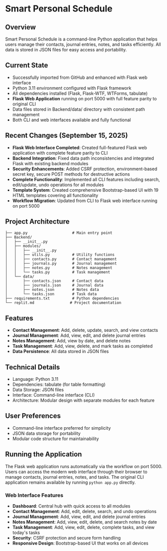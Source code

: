 # Smart Personal Schedule

## Overview
Smart Personal Schedule is a command-line Python application that helps users manage their contacts, journal entries, notes, and tasks efficiently. All data is stored in JSON files for easy access and portability.

## Current State
- Successfully imported from GitHub and enhanced with Flask web interface
- Python 3.11 environment configured with Flask framework
- All dependencies installed (Flask, Flask-WTF, WTForms, tabulate)
- **Flask Web Application** running on port 5000 with full feature parity to original CLI
- Data files stored in Backend/data/ directory with consistent path management
- Both CLI and web interfaces available and fully functional

## Recent Changes (September 15, 2025)
- **Flask Web Interface Completed**: Created full-featured Flask web application with complete feature parity to CLI
- **Backend Integration**: Fixed data path inconsistencies and integrated Flask with existing backend modules
- **Security Enhancements**: Added CSRF protection, environment-based secret key, secure POST methods for destructive actions
- **Complete Functionality**: Implemented all CLI features including search, edit/update, undo operations for all modules
- **Template System**: Created comprehensive Bootstrap-based UI with 19 HTML templates covering all functionality
- **Workflow Migration**: Updated from CLI to Flask web interface running on port 5000

## Project Architecture
```
├── app.py                    # Main entry point
├── Backend/
│   ├── __init__.py
│   ├── modules/
│   │   ├── __init__.py
│   │   ├── utils.py          # Utility functions
│   │   ├── contacts.py       # Contact management
│   │   ├── journals.py       # Journal management
│   │   ├── notes.py          # Notes management
│   │   └── tasks.py          # Task management
│   └── data/
│       ├── contacts.json     # Contact data
│       ├── journals.json     # Journal data
│       ├── notes.json        # Notes data
│       └── tasks.json        # Task data
├── requirements.txt          # Python dependencies
└── replit.md                # Project documentation
```

## Features
- **Contact Management**: Add, delete, update, search, and view contacts
- **Journal Management**: Add, view, edit, and delete journal entries
- **Notes Management**: Add, view by date, and delete notes
- **Task Management**: Add, view, delete, and mark tasks as completed
- **Data Persistence**: All data stored in JSON files

## Technical Details
- Language: Python 3.11
- Dependencies: tabulate (for table formatting)
- Data Storage: JSON files
- Interface: Command-line interface (CLI)
- Architecture: Modular design with separate modules for each feature

## User Preferences
- Command-line interface preferred for simplicity
- JSON data storage for portability
- Modular code structure for maintainability

## Running the Application
The Flask web application runs automatically via the workflow on port 5000. Users can access the modern web interface through their browser to manage contacts, journal entries, notes, and tasks. The original CLI application remains available by running `python app.py` directly.

### Web Interface Features
- **Dashboard**: Central hub with quick access to all modules
- **Contact Management**: Add, edit, delete, search, and undo operations
- **Journal Management**: Add, view, edit, and delete journal entries  
- **Notes Management**: Add, view, edit, delete, and search notes by date
- **Task Management**: Add, view, edit, delete, complete tasks, and view today's tasks
- **Security**: CSRF protection and secure form handling
- **Responsive Design**: Bootstrap-based UI that works on all devices

